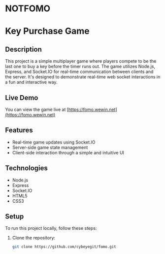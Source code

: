 # NOTFOMO

# Key Purchase Game

## Description
This project is a simple multiplayer game where players compete to be the last one to buy a key before the timer runs out. The game utilizes Node.js, Express, and Socket.IO for real-time communication between clients and the server. It's designed to demonstrate real-time web socket interactions in a fun and interactive way.

## Live Demo
You can view the game live at [https://fomo.wewin.net](https://fomo.wewin.net)

## Features
- Real-time game updates using Socket.IO
- Server-side game state management
- Client-side interaction through a simple and intuitive UI

## Technologies
- Node.js
- Express
- Socket.IO
- HTML5
- CSS3

## Setup
To run this project locally, follow these steps:

1. Clone the repository:
   ```bash
   git clone https://github.com/cybeyegit/fomo.git
